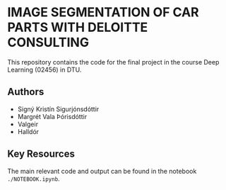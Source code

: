 # IMAGE SEGMENTATION OF CAR PARTS WITH DELOITTE CONSULTING
This repository contains the code for the final project in the course Deep Learning (02456) in DTU.

## Authors
- Signý Kristín Sigurjónsdóttir
- Margrét Vala Þórisdóttir
- Valgeir
- Halldór

## Key Resources
The main relevant code and output can be found in the notebook `./NOTEBOOK.ipynb`.
